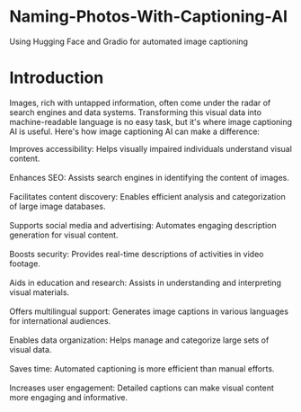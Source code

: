 # Naming-Photos-With-Captioning-AI
Using Hugging Face and Gradio for automated image captioning

# Introduction
Images, rich with untapped information, often come under the radar of search engines and data systems. Transforming this visual data into machine-readable language is no easy task, but it's where image captioning AI is useful. Here's how image captioning AI can make a difference:

Improves accessibility: Helps visually impaired individuals understand visual content.
\
\
Enhances SEO: Assists search engines in identifying the content of images.
\
\
Facilitates content discovery: Enables efficient analysis and categorization of large image databases.
\
\
Supports social media and advertising: Automates engaging description generation for visual content.
\
\
Boosts security: Provides real-time descriptions of activities in video footage.
\
\
Aids in education and research: Assists in understanding and interpreting visual materials.
\
\
Offers multilingual support: Generates image captions in various languages for international audiences.
\
\
Enables data organization: Helps manage and categorize large sets of visual data.
\
\
Saves time: Automated captioning is more efficient than manual efforts.
\
\
Increases user engagement: Detailed captions can make visual content more engaging and informative.
